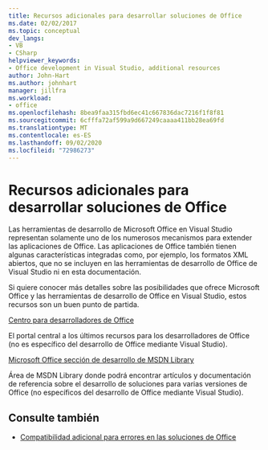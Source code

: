 ```yaml
---
title: Recursos adicionales para desarrollar soluciones de Office
ms.date: 02/02/2017
ms.topic: conceptual
dev_langs:
- VB
- CSharp
helpviewer_keywords:
- Office development in Visual Studio, additional resources
author: John-Hart
ms.author: johnhart
manager: jillfra
ms.workload:
- office
ms.openlocfilehash: 8bea9faa315fbd6ec41c667836dac7216f1f8f81
ms.sourcegitcommit: 6cfffa72af599a9d667249caaaa411bb28ea69fd
ms.translationtype: MT
ms.contentlocale: es-ES
ms.lasthandoff: 09/02/2020
ms.locfileid: "72986273"
---
```

# <a name="additional-resources-to-develop-office-solutions"></a>Recursos adicionales para desarrollar soluciones de Office
  Las herramientas de desarrollo de Microsoft Office en Visual Studio representan solamente uno de los numerosos mecanismos para extender las aplicaciones de Office. Las aplicaciones de Office también tienen algunas características integradas como, por ejemplo, los formatos XML abiertos, que no se incluyen en las herramientas de desarrollo de Office de Visual Studio ni en esta documentación.

 Si quiere conocer más detalles sobre las posibilidades que ofrece Microsoft Office y las herramientas de desarrollo de Office en Visual Studio, estos recursos son un buen punto de partida.

[Centro para desarrolladores de Office](https://developer.microsoft.com/office/docs)

El portal central a los últimos recursos para los desarrolladores de Office (no es específico del desarrollo de Office mediante Visual Studio).

[Microsoft Office sección de desarrollo de MSDN Library](/previous-versions/office/office-12/bb726434(v=office.12))

Área de MSDN Library donde podrá encontrar artículos y documentación de referencia sobre el desarrollo de soluciones para varias versiones de Office (no específicos del desarrollo de Office mediante Visual Studio).

## <a name="see-also"></a>Consulte también
- [Compatibilidad adicional para errores en las soluciones de Office](../vsto/additional-support-for-errors-in-office-solutions.md)
